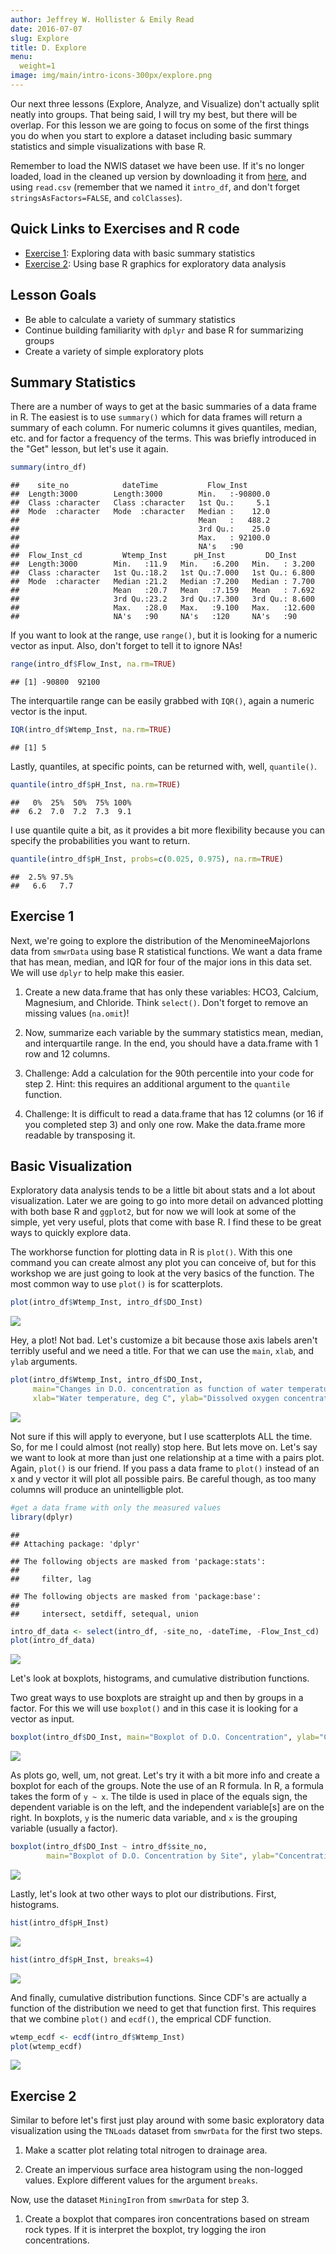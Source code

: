 ```yaml
---
author: Jeffrey W. Hollister & Emily Read
date: 2016-07-07
slug: Explore
title: D. Explore
menu:
  weight=1
image: img/main/intro-icons-300px/explore.png
---
```

Our next three lessons (Explore, Analyze, and Visualize) don't actually split neatly into groups. That being said, I will try my best, but there will be overlap. For this lesson we are going to focus on some of the first things you do when you start to explore a dataset including basic summary statistics and simple visualizations with base R.

Remember to load the NWIS dataset we have been use. If it's no longer loaded, load in the cleaned up version by downloading it from [here](/intro-curriculum/data), and using `read.csv` (remember that we named it `intro_df`, and don't forget `stringsAsFactors=FALSE`, and `colClasses`).

Quick Links to Exercises and R code
-----------------------------------

-   [Exercise 1](#exercise-1): Exploring data with basic summary statistics
-   [Exercise 2](#exercise-2): Using base R graphics for exploratory data analysis

Lesson Goals
------------

-   Be able to calculate a variety of summary statistics
-   Continue building familiarity with `dplyr` and base R for summarizing groups
-   Create a variety of simple exploratory plots

Summary Statistics
------------------

There are a number of ways to get at the basic summaries of a data frame in R. The easiest is to use `summary()` which for data frames will return a summary of each column. For numeric columns it gives quantiles, median, etc. and for factor a frequency of the terms. This was briefly introduced in the "Get" lesson, but let's use it again.

``` r
summary(intro_df)
```

    ##    site_no            dateTime           Flow_Inst       
    ##  Length:3000        Length:3000        Min.   :-90800.0  
    ##  Class :character   Class :character   1st Qu.:     5.1  
    ##  Mode  :character   Mode  :character   Median :    12.0  
    ##                                        Mean   :   488.2  
    ##                                        3rd Qu.:    25.0  
    ##                                        Max.   : 92100.0  
    ##                                        NA's   :90        
    ##  Flow_Inst_cd         Wtemp_Inst      pH_Inst         DO_Inst      
    ##  Length:3000        Min.   :11.9   Min.   :6.200   Min.   : 3.200  
    ##  Class :character   1st Qu.:18.2   1st Qu.:7.000   1st Qu.: 6.800  
    ##  Mode  :character   Median :21.2   Median :7.200   Median : 7.700  
    ##                     Mean   :20.7   Mean   :7.159   Mean   : 7.692  
    ##                     3rd Qu.:23.2   3rd Qu.:7.300   3rd Qu.: 8.600  
    ##                     Max.   :28.0   Max.   :9.100   Max.   :12.600  
    ##                     NA's   :90     NA's   :120     NA's   :90

If you want to look at the range, use `range()`, but it is looking for a numeric vector as input. Also, don't forget to tell it to ignore NAs!

``` r
range(intro_df$Flow_Inst, na.rm=TRUE)
```

    ## [1] -90800  92100

The interquartile range can be easily grabbed with `IQR()`, again a numeric vector is the input.

``` r
IQR(intro_df$Wtemp_Inst, na.rm=TRUE)
```

    ## [1] 5

Lastly, quantiles, at specific points, can be returned with, well, `quantile()`.

``` r
quantile(intro_df$pH_Inst, na.rm=TRUE)
```

    ##   0%  25%  50%  75% 100% 
    ##  6.2  7.0  7.2  7.3  9.1

I use quantile quite a bit, as it provides a bit more flexibility because you can specify the probabilities you want to return.

``` r
quantile(intro_df$pH_Inst, probs=c(0.025, 0.975), na.rm=TRUE)
```

    ##  2.5% 97.5% 
    ##   6.6   7.7

Exercise 1
----------

Next, we're going to explore the distribution of the MenomineeMajorIons data from `smwrData` using base R statistical functions. We want a data frame that has mean, median, and IQR for four of the major ions in this data set. We will use `dplyr` to help make this easier.

1.  Create a new data.frame that has only these variables: HCO3, Calcium, Magnesium, and Chloride. Think `select()`. Don't forget to remove an missing values (`na.omit`)!

2.  Now, summarize each variable by the summary statistics mean, median, and interquartile range. In the end, you should have a data.frame with 1 row and 12 columns.

3.  Challenge: Add a calculation for the 90th percentile into your code for step 2. Hint: this requires an additional argument to the `quantile` function.

4.  Challenge: It is difficult to read a data.frame that has 12 columns (or 16 if you completed step 3) and only one row. Make the data.frame more readable by transposing it.

Basic Visualization
-------------------

Exploratory data analysis tends to be a little bit about stats and a lot about visualization. Later we are going to go into more detail on advanced plotting with both base R and `ggplot2`, but for now we will look at some of the simple, yet very useful, plots that come with base R. I find these to be great ways to quickly explore data.

The workhorse function for plotting data in R is `plot()`. With this one command you can create almost any plot you can conceive of, but for this workshop we are just going to look at the very basics of the function. The most common way to use `plot()` is for scatterplots.

``` r
plot(intro_df$Wtemp_Inst, intro_df$DO_Inst)
```

<img src='/intro-curriculum/static/Explore/plot_examp-1.png'/>

Hey, a plot! Not bad. Let's customize a bit because those axis labels aren't terribly useful and we need a title. For that we can use the `main`, `xlab`, and `ylab` arguments.

``` r
plot(intro_df$Wtemp_Inst, intro_df$DO_Inst,
     main="Changes in D.O. concentration as function of water temperature",
     xlab="Water temperature, deg C", ylab="Dissolved oxygen concentration, mg/L")
```

<img src='/intro-curriculum/static/Explore/plot_examp_2-1.png'/>

Not sure if this will apply to everyone, but I use scatterplots ALL the time. So, for me I could almost (not really) stop here. But lets move on. Let's say we want to look at more than just one relationship at a time with a pairs plot. Again, `plot()` is our friend. If you pass a data frame to `plot()` instead of an x and y vector it will plot all possible pairs. Be careful though, as too many columns will produce an unintelligble plot.

``` r
#get a data frame with only the measured values
library(dplyr)
```

    ## 
    ## Attaching package: 'dplyr'

    ## The following objects are masked from 'package:stats':
    ## 
    ##     filter, lag

    ## The following objects are masked from 'package:base':
    ## 
    ##     intersect, setdiff, setequal, union

``` r
intro_df_data <- select(intro_df, -site_no, -dateTime, -Flow_Inst_cd)
plot(intro_df_data)
```

<img src='/intro-curriculum/static/Explore/pairs_examp-1.png'/>

Let's look at boxplots, histograms, and cumulative distribution functions.

Two great ways to use boxplots are straight up and then by groups in a factor. For this we will use `boxplot()` and in this case it is looking for a vector as input.

``` r
boxplot(intro_df$DO_Inst, main="Boxplot of D.O. Concentration", ylab="Concentration")
```

<img src='/intro-curriculum/static/Explore/boxplot_examp-1.png'/>

As plots go, well, um, not great. Let's try it with a bit more info and create a boxplot for each of the groups. Note the use of an R formula. In R, a formula takes the form of `y ~ x`. The tilde is used in place of the equals sign, the dependent variable is on the left, and the independent variable\[s\] are on the right. In boxplots, `y` is the numeric data variable, and `x` is the grouping variable (usually a factor).

``` r
boxplot(intro_df$DO_Inst ~ intro_df$site_no, 
        main="Boxplot of D.O. Concentration by Site", ylab="Concentration")
```

<img src='/intro-curriculum/static/Explore/boxplot_grps_examp-1.png'/>

Lastly, let's look at two other ways to plot our distributions. First, histograms.

``` r
hist(intro_df$pH_Inst)
```

<img src='/intro-curriculum/static/Explore/base_hist_examp-1.png'/>

``` r
hist(intro_df$pH_Inst, breaks=4)
```

<img src='/intro-curriculum/static/Explore/base_hist_examp-2.png'/>

And finally, cumulative distribution functions. Since CDF's are actually a function of the distribution we need to get that function first. This requires that we combine `plot()` and `ecdf()`, the emprical CDF function.

``` r
wtemp_ecdf <- ecdf(intro_df$Wtemp_Inst)
plot(wtemp_ecdf)
```

<img src='/intro-curriculum/static/Explore/cdf_examp-1.png'/>

Exercise 2
----------

Similar to before let's first just play around with some basic exploratory data visualization using the `TNLoads` dataset from `smwrData` for the first two steps.

1.  Make a scatter plot relating total nitrogen to drainage area.

2.  Create an impervious surface area histogram using the non-logged values. Explore different values for the argument `breaks`.

Now, use the dataset `MiningIron` from `smwrData` for step 3.

1.  Create a boxplot that compares iron concentrations based on stream rock types. If it is interpret the boxplot, try logging the iron concentrations.
